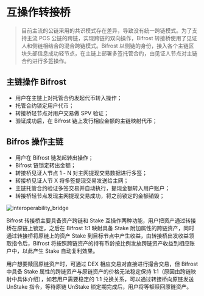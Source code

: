 # 互操作转接桥

> 目前主流的公链采用的共识模式存在差异，导致没有统一跨链模式。为了支持主流 POS 公链的跨链，实现跨链的双向操作，Bifrost 转接桥使用了见证人和侧链相结合的混合跨链模式。Bifrost 以侧链的身份，接入各个主链区块头部信息成功轻节点，在主链上部署多签托管合约，由见证人节点对主链合约进行多签操作。

## 主链操作 Bifrost
- 用户在主链上对托管合约发起代币转入操作；
- 托管合约锁定用户代币；
- 转接桥轻节点对用户交易做 SPV 验证；
- 验证成功后，在 Bifrost 链上发行相应金额的主链映射代币；

## Bifros 操作主链
- 用户在 Bifrost 链发起转出操作；
- Bifrost 链锁定转出金额；
- 转接桥见证人节点 1 - N 对主网提现交易数据进行多签；
- 转接桥见证人节 X 将多签提现交易发送给主网；
- 主链托管合约验证多签交易并自动执行，提现金额转入用户账户；
- 转接桥轻节点发现主网提现交易成功，将之前锁定的金额销毁；

<img :src="$withBase('/zh/interoperability_bridge.png')" alt="interoperability_bridge" />

Bifrost 转接桥主要具备资产跨链和 Stake 互操作两种功能，用户把资产通过转接桥在原链上锁定，之后在 Bifrost 1:1 映射具备 Stake 附加属性的跨链资产，同时通过转接桥将原链上的资产 Stake 到目标节点中产生收益，由转接桥出发收益领取指令后，Bifrost 将按照跨链资产的持有币龄按比例发放跨链资产收益到相应账户中，以此产生 Stake 自动复利效果。

用户想要赎回原链资产时，可通过 DEX 相应交易对直接进行撮合交易，但 Bifrost 中具备 Stake 属性的跨链资产与原链资产的价格无法稳定保持 1:1（原因由跨链映射中具体介绍），如若用户需要稳定的 1:1 兑换关系，可以通过转接桥向原链发送 UnStake 指令，等待原链 UnStake 锁定期完成后，用户将等额赎回原链资产。